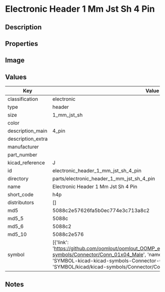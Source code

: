 # Electronic Header 1 Mm Jst Sh 4 Pin

## Description

## Properties


## Image


## Values

| Key | Value |
| --- | --- |
| classification | electronic |
| type | header |
| size | 1_mm_jst_sh |
| color |  |
| description_main | 4_pin |
| description_extra |  |
| manufacturer |  |
| part_number |  |
| kicad_reference | J |
| id | electronic_header_1_mm_jst_sh_4_pin |
| directory | parts/electronic_header_1_mm_jst_sh_4_pin |
| name | Electronic Header 1 Mm Jst Sh 4 Pin |
| short_code | h4p |
| distributors | [] |
| md5 | 5088c2e57626fa5b0ec774e3c713a8c2 |
| md5_5 | 5088c |
| md5_6 | 5088c2 |
| md5_10 | 5088c2e576 |
| symbol | [{'link': 'https://github.com/oomlout/oomlout_OOMP_eda_V2/tree/main/SYMBOL/kicad/kicad-symbols/Connector/Conn_01x04_Male', 'name': 'Connector : Conn_01x04_Male', 'id': 'SYMBOL-kicad-kicad-symbols-Connector-Conn_01x04_Male', 'directory': 'SYMBOL/kicad/kicad-symbols/Connector/Conn_01x04_Male/'}] |

## Notes

